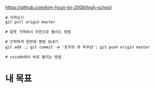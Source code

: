 https://github.com/kim-hyun-jin-2008/high-school

```
# 가져오기
git pull origin master

# 잘못 가져와서 이전으로 돌리는 방법

# 간략하게 한번에 명령 보내기
git add .; git commit -m '토끼의 꾀 독후감'; git push origin master

# vscode에서 바로 올리는 방법
```

# 내 목표


